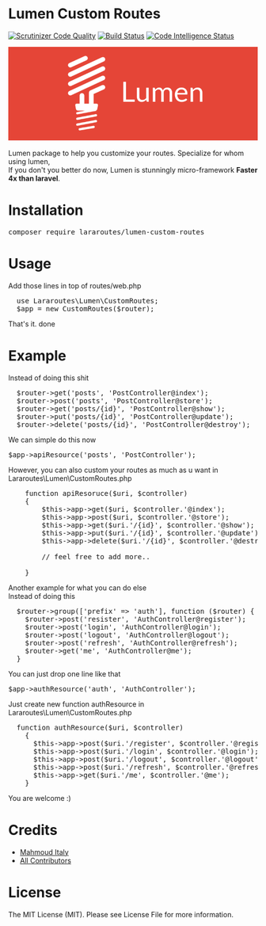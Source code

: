 # Lumen Custom Routes
[![Scrutinizer Code Quality](https://scrutinizer-ci.com/g/Mahmoud-Italy/Lararoutes-lumen-custom-routes/badges/quality-score.png?b=master)](https://scrutinizer-ci.com/g/Mahmoud-Italy/Lararoutes-lumen-custom-routes/?branch=master)
[![Build Status](https://scrutinizer-ci.com/g/Mahmoud-Italy/Lararoutes-lumen-custom-routes/badges/build.png?b=master)](https://scrutinizer-ci.com/g/Mahmoud-Italy/Lararoutes-lumen-custom-routes/build-status/master)
[![Code Intelligence Status](https://scrutinizer-ci.com/g/Mahmoud-Italy/Lararoutes-lumen-custom-routes/badges/code-intelligence.svg?b=master)](https://scrutinizer-ci.com/code-intelligence)

![lumen-custom-routes](assets/background.png)

Lumen package to help you customize your routes.
Specialize for whom using lumen, <br/>
If you don't you better do now, Lumen is stunningly micro-framework <b>Faster 4x than laravel</b>.

# Installation
<pre>composer require lararoutes/lumen-custom-routes</pre>

# Usage
Add those lines in top of routes/web.php
<pre>
  use Lararoutes\Lumen\CustomRoutes;
  $app = new CustomRoutes($router);
</pre>

That's it. done

# Example
Instead of doing this shit
<pre>
  $router->get('posts', 'PostController@index');
  $router->post('posts', 'PostController@store');
  $router->get('posts/{id}', 'PostController@show');
  $router->put('posts/{id}', 'PostController@update');
  $router->delete('posts/{id}', 'PostController@destroy');
</pre>

We can simple do this now
<pre>$app->apiResource('posts', 'PostController');</pre>

However, you can also custom your routes as much as u want in Lararoutes\Lumen\CustomRoutes.php
<pre>
    function apiResoruce($uri, $controller)
    {
        $this->app->get($uri, $controller.'@index');
        $this->app->post($uri, $controller.'@store');
        $this->app->get($uri.'/{id}', $controller.'@show');
        $this->app->put($uri.'/{id}', $controller.'@update');
        $this->app->delete($uri.'/{id}', $controller.'@destroy');

        // feel free to add more..

    }
</pre>

Another example for what you can do else<br/>
Instead of doing this
<pre>
  $router->group(['prefix' => 'auth'], function ($router) {
    $router->post('resister', 'AuthController@register');
    $router->post('login', 'AuthController@login');
    $router->post('logout', 'AuthController@logout');
    $router->post('refresh', 'AuthController@refresh');
    $router->get('me', 'AuthController@me');
  }
</pre>

You can just drop one line like that
<pre>$app->authResource('auth', 'AuthController');</pre>
Just create new function authResource in Lararoutes\Lumen\CustomRoutes.php
<pre>
  function authResource($uri, $controller)
    {
      $this->app->post($uri.'/register', $controller.'@register');
      $this->app->post($uri.'/login', $controller.'@login');
      $this->app->post($uri.'/logout', $controller.'@logout');
      $this->app->post($uri.'/refresh', $controller.'@refresh');
      $this->app->get($uri.'/me', $controller.'@me');
    }
</pre>
You are welcome :)

# Credits

  <ul>
    <li><a href="https://github.com/Mahmoud-Italy">Mahmoud Italy</a></li>
    <li><a href="https://github.com/Mahmoud-Italy/Lararoutes-lumen-custom-routes/graphs/contributors">All Contributors</a></li>
  </ul>

# License
The MIT License (MIT). Please see License File for more information.